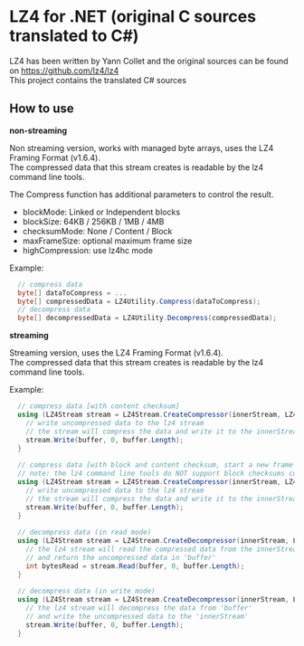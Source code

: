 LZ4 for .NET (original C sources translated to C#)
=======================

LZ4 has been written by Yann Collet and the original sources can be found on https://github.com/lz4/lz4  
This project contains the translated C# sources

How to use
----------------------------

**non-streaming**

Non streaming version, works with managed byte arrays, uses the LZ4 Framing Format (v1.6.4).  
The compressed data that this stream creates is readable by the lz4 command line tools.  

The Compress function has additional parameters to control the result.  
 - blockMode: Linked or Independent blocks  
 - blockSize: 64KB / 256KB / 1MB / 4MB  
 - checksumMode: None / Content / Block  
 - maxFrameSize: optional maximum frame size  
 - highCompression: use lz4hc mode  

Example:  

```csharp
  // compress data
  byte[] dataToCompress = ...
  byte[] compressedData = LZ4Utility.Compress(dataToCompress);
  // decompress data
  byte[] decompressedData = LZ4Utility.Decompress(compressedData);
```  


**streaming**

Streaming version, uses the LZ4 Framing Format (v1.6.4).  
The compressed data that this stream creates is readable by the lz4 command line tools.  

Example:  

```csharp
  // compress data [with content checksum]
  using (LZ4Stream stream = LZ4Stream.CreateCompressor(innerStream, LZ4StreamMode.Write, LZ4FrameBlockMode.Linked, LZ4FrameBlockSize.Max64KB, LZ4FrameChecksumMode.Content)) {
    // write uncompressed data to the lz4 stream
	// the stream will compress the data and write it to the innerStream
	stream.Write(buffer, 0, buffer.Length);	
  }
  
  // compress data [with block and content checksum, start a new frame after 100 data blocks]
  // note: the lz4 command line tools do NOT support block checksums currently
  using (LZ4Stream stream = LZ4Stream.CreateCompressor(innerStream, LZ4StreamMode.Write, LZ4FrameBlockMode.Linked, LZ4FrameBlockSize.Max64KB, LZ4FrameChecksumMode.Block | LZ4FrameChecksumMode.Content, 100)) {
    // write uncompressed data to the lz4 stream
	// the stream will compress the data and write it to the innerStream
	stream.Write(buffer, 0, buffer.Length);	
  }
  
  // decompress data (in read mode)
  using (LZ4Stream stream = LZ4Stream.CreateDecompressor(innerStream, LZ4StreamMode.Read)) {
    // the lz4 stream will read the compressed data from the innerStream
    // and return the uncompressed data in 'buffer'
	int bytesRead = stream.Read(buffer, 0, buffer.Length);
  }
  
  // decompress data (in write mode)
  using (LZ4Stream stream = LZ4Stream.CreateDecompressor(innerStream, LZ4StreamMode.Write)) {
    // the lz4 stream will decompress the data from 'buffer'
	// and write the uncompressed data to the 'innerStream'
	stream.Write(buffer, 0, buffer.Length);
  }
```
